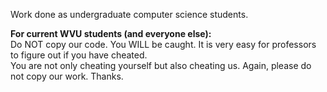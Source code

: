 Work done as undergraduate computer science students.

**For current WVU students (and everyone else):**  
Do NOT copy our code. You WILL be caught. It is very easy for professors to figure out if you have cheated.  
You are not only cheating yourself but also cheating us. Again, please do not copy our work. Thanks.
